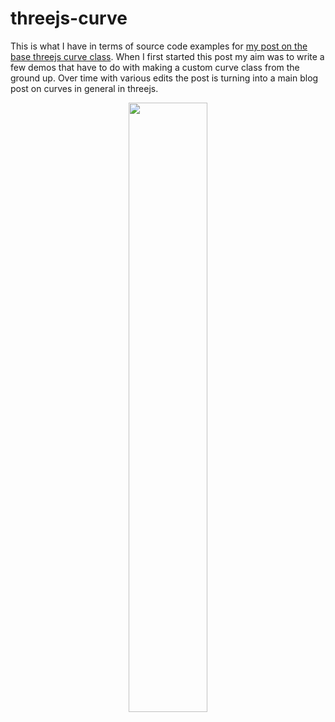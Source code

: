 # threejs-curve

This is what I have in terms of source code examples for [my post on the base threejs curve class](https://dustinpfister.github.io/2022/06/17/threejs-curve/). When I first started this post my aim was to write a few demos that have to do with making a custom curve class from the ground up. Over time with various edits the post is turning into a main blog post on curves in general in threejs.

<div align="center">
      <a href="https://www.youtube.com/watch?v=mXbSwt-06lk">
         <img src="https://img.youtube.com/vi/mXbSwt-06lk/0.jpg" style="width:50%;">
      </a>
</div>